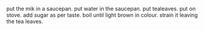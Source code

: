 put the mik in a saucepan.
put water in the saucepan.
put tealeaves.
put on stove.
add sugar as per taste.
boil until light brown in colour.
strain it leaving the tea leaves.
